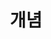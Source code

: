 ---
layout: tag-blog
title: 개념
slug: 개념
category: AI
menu: false
order: 1
# header-img: "/img/aws-logo.png"
---
